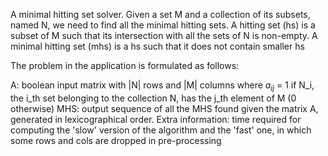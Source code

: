 A minimal hitting set solver.
Given a set M and a collection of its subsets, named N,
we need to find all the minimal hitting sets.
A hitting set (hs) is a subset of M such that its
intersection with all the sets of N is non-empty.
A minimal hitting set (mhs) is a hs such that it does
not contain smaller hs

The problem in the application is formulated as follows:

A: boolean input matrix with |N| rows and |M| columns where  $a_{ij}$ = 1  if N_i, the i_th set belonging to the collection N, has the j_th element of M (0 otherwise)
MHS: output sequence of all the MHS found given the matrix A, generated in lexicographical order.
Extra information: time required for computing the 'slow' version of the algorithm and the 'fast' one, in which some rows and cols are dropped in pre-processing
